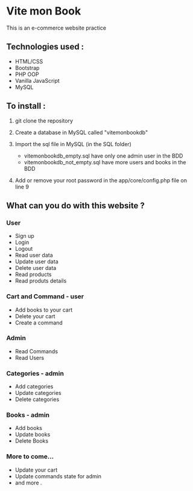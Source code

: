# Vite mon Book 

This is an e-commerce website practice 

## Technologies used : 
  - HTML/CSS
  - Bootstrap
  - PHP OOP
  - Vanilla JavaScript
  - MySQL
  
 ## To install :
 
 1) git clone the repository
 2) Create a database in MySQL called "vitemonbookdb"
 3) Import the sql file in MySQL (in the SQL folder)
    - vitemonbookdb_empty.sql have only one admin user in the BDD
    - vitemonbookdb_not_empty.sql have more users and books in the BDD
 
 4) Add or remove your root password in the app/core/config.php file on line 9
 
 
 ## What can you do with this website ?
 
 ### User
 - Sign up
 - Login
 - Logout
 - Read user data
 - Update user data
 - Delete user data
 - Read products
 - Read produts details
 
  ### Cart and Command - user
 - Add books to your cart
 - Delete your cart
 - Create a command
 
 ### Admin
 - Read Commands
 - Read Users
 
 ### Categories - admin
 - Add categories
 - Update categories
 - Delete categories
 
 ### Books - admin
 - Add books
 - Update books
 - Delete Books
 
 ### More to come...
 - Update your cart
 - Update commands state for admin
 - and more .
